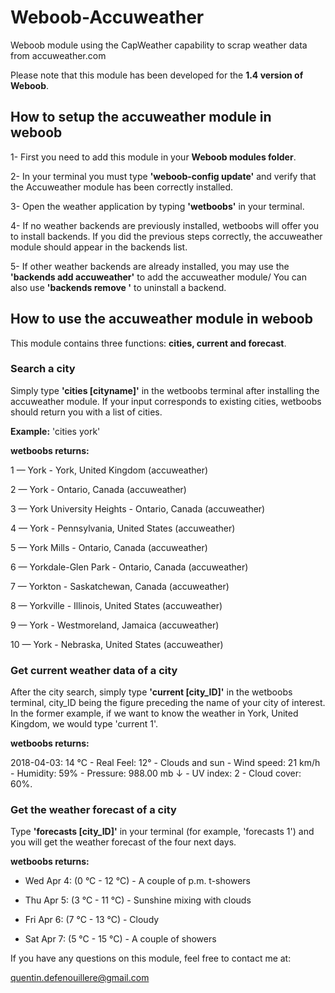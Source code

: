 # Weboob-Accuweather

Weboob module using the CapWeather capability to scrap weather data from accuweather.com

Please note that this module has been developed for the <b>1.4 version of Weboob</b>.
  
<h2> How to setup the accuweather module in weboob</h2>

1- First you need to add this module in your <b>Weboob modules folder</b>.

2- In your terminal you must type <b>'weboob-config update'</b> and verify that the Accuweather module has been correctly installed.

3- Open the weather application by typing <b>'wetboobs'</b> in your terminal.

4- If no weather backends are previously installed, wetboobs will offer you to install backends. If you did the previous steps correctly, the accuweather module should appear in the backends list.

5- If other weather backends are already installed, you may use the <b>'backends add accuweather'</b> to add the accuweather module/ You can also use <b>'backends remove <backendname>'</b> to uninstall a backend.
  
<h2> How to use the accuweather module in weboob</h2>

This module contains three functions: <b>cities, current and forecast</b>.

<h3>Search a city</h3>

Simply type <b>'cities [cityname]'</b> in the wetboobs terminal after installing the accuweather module.
If your input corresponds to existing cities, wetboobs should return you with a list of cities.
 
<b>Example:</b>
'cities york'

<b>wetboobs returns:</b>

1 — York - York, United Kingdom (accuweather)

2 — York - Ontario, Canada (accuweather)

3 — York University Heights - Ontario, Canada (accuweather)

4 — York - Pennsylvania, United States (accuweather)

5 — York Mills - Ontario, Canada (accuweather)

6 — Yorkdale-Glen Park - Ontario, Canada (accuweather)

7 — Yorkton - Saskatchewan, Canada (accuweather)

8 — Yorkville - Illinois, United States (accuweather)

9 — York - Westmoreland, Jamaica (accuweather)

10 — York - Nebraska, United States (accuweather)

 
 
<h3>Get current weather data of a city</h3>

After the city search, simply type <b>'current [city_ID]'</b> in the wetboobs terminal, city_ID being the figure preceding the name of your city of interest.
In the former example, if we want to know the weather in York, United Kingdom, we would type 'current 1'.

<b>wetboobs returns:</b>

2018-04-03: 14 °C -  Real Feel: 12° - Clouds and sun - Wind speed: 21 km/h - Humidity: 59% - Pressure: 988.00 mb ↓ - UV index: 2 - Cloud cover: 60%.

 
 
<h3>Get the weather forecast of a city</h3>

Type <b>'forecasts [city_ID]'</b> in your terminal (for example, 'forecasts 1') and you will get the weather forecast of the four next days.

<b>wetboobs returns:</b>

* Wed  Apr 4:     (0 °C - 12 °C) - A couple of p.m. t-showers

* Thu  Apr 5:     (3 °C - 11 °C) - Sunshine mixing with clouds

* Fri  Apr 6:     (7 °C - 13 °C) - Cloudy

* Sat  Apr 7:     (5 °C - 15 °C) - A couple of showers


If you have any questions on this module, feel free to contact me at:

quentin.defenouillere@gmail.com








